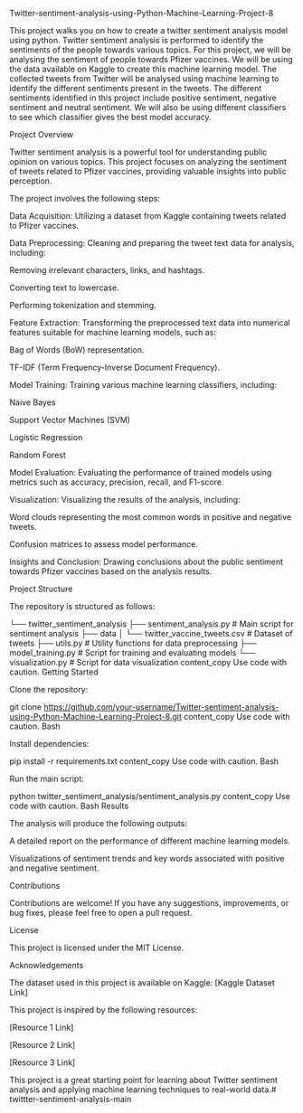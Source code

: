 Twitter-sentiment-analysis-using-Python-Machine-Learning-Project-8

This project walks you on how to create a twitter sentiment analysis model using python. Twitter sentiment analysis is performed to identify the sentiments of the people towards various topics. For this project, we will be analysing the sentiment of people towards Pfizer vaccines. We will be using the data available on Kaggle to create this machine learning model. The collected tweets from Twitter will be analysed using machine learning to identify the different sentiments present in the tweets. The different sentiments identified in this project include positive sentiment, negative sentiment and neutral sentiment. We will also be using different classifiers to see which classifier gives the best model accuracy.

Project Overview

Twitter sentiment analysis is a powerful tool for understanding public opinion on various topics. This project focuses on analyzing the sentiment of tweets related to Pfizer vaccines, providing valuable insights into public perception.

The project involves the following steps:

Data Acquisition: Utilizing a dataset from Kaggle containing tweets related to Pfizer vaccines.

Data Preprocessing: Cleaning and preparing the tweet text data for analysis, including:

Removing irrelevant characters, links, and hashtags.

Converting text to lowercase.

Performing tokenization and stemming.

Feature Extraction: Transforming the preprocessed text data into numerical features suitable for machine learning models, such as:

Bag of Words (BoW) representation.

TF-IDF (Term Frequency-Inverse Document Frequency).

Model Training: Training various machine learning classifiers, including:

Naive Bayes

Support Vector Machines (SVM)

Logistic Regression

Random Forest

Model Evaluation: Evaluating the performance of trained models using metrics such as accuracy, precision, recall, and F1-score.

Visualization: Visualizing the results of the analysis, including:

Word clouds representing the most common words in positive and negative tweets.

Confusion matrices to assess model performance.

Insights and Conclusion: Drawing conclusions about the public sentiment towards Pfizer vaccines based on the analysis results.

Project Structure

The repository is structured as follows:

└── twitter_sentiment_analysis
    ├── sentiment_analysis.py  # Main script for sentiment analysis
    ├── data
    │   └── twitter_vaccine_tweets.csv  # Dataset of tweets
    ├── utils.py               # Utility functions for data preprocessing
    ├── model_training.py      # Script for training and evaluating models
    └── visualization.py       # Script for data visualization
content_copy
Use code with caution.
Getting Started

Clone the repository:

git clone https://github.com/your-username/Twitter-sentiment-analysis-using-Python-Machine-Learning-Project-8.git
content_copy
Use code with caution.
Bash

Install dependencies:

pip install -r requirements.txt
content_copy
Use code with caution.
Bash

Run the main script:

python twitter_sentiment_analysis/sentiment_analysis.py
content_copy
Use code with caution.
Bash
Results

The analysis will produce the following outputs:

A detailed report on the performance of different machine learning models.

Visualizations of sentiment trends and key words associated with positive and negative sentiment.

Contributions

Contributions are welcome! If you have any suggestions, improvements, or bug fixes, please feel free to open a pull request.

License

This project is licensed under the MIT License.

Acknowledgements

The dataset used in this project is available on Kaggle: [Kaggle Dataset Link]

This project is inspired by the following resources:

[Resource 1 Link]

[Resource 2 Link]

[Resource 3 Link]

This project is a great starting point for learning about Twitter sentiment analysis and applying machine learning techniques to real-world data.#   t w i t t t e r - s e n t i m e n t - a n a l y s i s - m a i n  
 